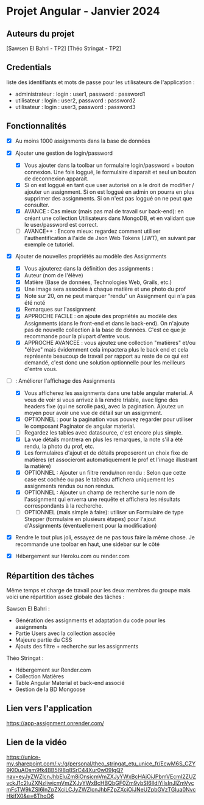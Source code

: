 # Projet Angular - Janvier 2024

## Auteurs du projet

[Sawsen El Bahri - TP2]
[Théo Stringat - TP2]

## Credentials

liste des identifiants et mots de passe pour les utilisateurs de l'application :
- administrateur : login : user1, password : password1
- utilisateur : login : user2, password : password2
- utilisateur : login : user3, password : password3

## Fonctionnalités

- [X] Au moins 1000 assignments dans la base de données

- [X] Ajouter une gestion de login/password
    - [X] Vous ajouter dans la toolbar un formulaire login/password + bouton connexion. Une fois loggué, le formulaire disparait et seul un bouton de deconnexion apparait.
    - [X] Si on est loggué en tant que user autorisé on a le droit de modifier / ajouter un assignment. Si on est loggué en admin on pourra en plus supprimer des assignments. Si on n'est pas loggué on ne peut que consulter.
    - [X] AVANCE : Cas mieux (mais pas mal de travail sur back-end): en créant une collection Utilisateurs dans MongoDB, et en validant que le user/password est correct. 
    - [ ] AVANCE++ : Encore mieux: regardez comment utiliser l'authentification à l'aide de Json Web Tokens (JWT), en suivant par exemple ce tutoriel.   
    
- [X] Ajouter de nouvelles propriétés au modèle des Assignments
    - [X] Vous ajouterez dans la définition des assignments : 
    - [X] Auteur (nom de l'élève)
    - [X] Matière (Base de données, Technologies Web, Grails, etc.)
    - [X] Une image sera associée à chaque matière et une photo du prof
    - [X] Note sur 20, on ne peut marquer "rendu" un Assignment qui n'a pas été noté
    - [X] Remarques sur l'assignment 
    - [X] APPROCHE FACILE : on ajoute des propriétés au modèle des Assignments (dans le front-end et dans le back-end). On n'ajoute pas de nouvelle collection à la base de données. C'est ce que je recommande pour la plupart d'entre vous.
    - [X] APPROCHE AVANCEE : vous ajoutez une collection "matières" et/ou "élève" mais évidemment cela impactera plus le back end et cela représente beaucoup de travail par rapport au reste de ce qui est demandé, c'est donc une solution optionnelle pour les meilleurs d'entre vous.

- [ ] : Améliorer l'affichage des Assignments
    - [X] Vous afficherez les assignments dans une table angular material. A vous de voir si vous arrivez à la rendre triable, avec ligne des headers fixe (qui ne scrolle pas), avec la pagination. Ajoutez un moyen pour avoir une vue de détail sur un assignment.
    - [X] OPTIONNEL : pour la pagination vous pouvez regarder pour utiliser le composant Paginator de angular material.
    - [ ] Regardez les tables avec datasource, c'est encore plus simple.
    - [X] La vue détails montrera en plus les remarques, la note s'il a été rendu, la photo du prof, etc.
    - [X] Les formulaires d'ajout et de détails proposeront un choix fixe de matières (et associeront automatiquement le prof et l'image illustrant la matière) 
    - [X] OPTIONNEL : Ajouter un filtre rendu/non rendu : Selon que cette case est cochée ou pas le tableau affichera uniquement les assignments rendus ou non rendus. 
    - [X] OPTIONNEL : Ajouter un champ de recherche sur le nom de l'assignment qui enverra une requête et affichera les résultats correspondants à la recherche. 
    - [ ] OPTIONNEL (mais simple à faire): utiliser un Formulaire de type Stepper (formulaire en plusieurs étapes) pour l'ajout d'Assignments (éventuellement pour la modification) 

- [X] Rendre le tout plus joli, essayez de ne pas tous faire la même chose. Je recommande une toolbar en haut, une sidebar sur le côté

- [X] Hébergement sur Heroku.com ou render.com

## Répartition des tâches

Même temps et charge de travail pour les deux membres du groupe mais voici une répartition assez globale des tâches :

Sawsen El Bahri :
 - Génération des assignments et adaptation du code pour les assignments
 - Partie Users avec la collection associée
 - Majeure partie du CSS
 - Ajouts des filtre + recherche sur les assignments

Théo Stringat :
 - Hébergement sur Render.com
 - Collection Matières 
 - Table Angular Material et back-end associé
 - Gestion de la BD Mongoose

 ## Lien vers l'application

 https://app-assignment.onrender.com/

 ## Lien de la vidéo

 https://unice-my.sharepoint.com/:v:/g/personal/theo_stringat_etu_unice_fr/EcwM6S_CZY9Kl0uAOsm9fk4BB5I98q8SrC44Xur0w09IgQ?nav=eyJyZWZlcnJhbEluZm8iOnsicmVmZXJyYWxBcHAiOiJPbmVEcml2ZUZvckJ1c2luZXNzIiwicmVmZXJyYWxBcHBQbGF0Zm9ybSI6IldlYiIsInJlZmVycmFsTW9kZSI6InZpZXciLCJyZWZlcnJhbFZpZXciOiJNeUZpbGVzTGlua0NvcHkifX0&e=6ThoO6
 